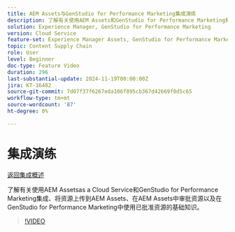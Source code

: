 ```yaml
---
title: AEM Assets与GenStudio for Performance Marketing集成演练
description: 了解有关使用AEM Assets和GenStudio for Performance Marketing集成、将资源上传到AEM Assets、在AEM Assets中审批资源以及在GenStudio for Performance Marketing中使用已批准资源的基础知识。
solution: Experience Manager, GenStudio for Performance Marketing
version: Cloud Service
feature-set: Experience Manager Assets, GenStudio for Performance Marketing
topic: Content Supply Chain
role: User
level: Beginner
doc-type: Feature Video
duration: 296
last-substantial-update: 2024-11-19T00:00:00Z
jira: KT-16482
source-git-commit: 7d07f37f6267eda106f895cb367d42669f0d5c65
workflow-type: tm+mt
source-wordcount: '87'
ht-degree: 0%

---
```



# 集成演练

[返回集成概述](./overview.md)

了解有关使用AEM Assetsas a Cloud Service和GenStudio for Performance Marketing集成、将资源上传到AEM Assets、在AEM Assets中审批资源以及在GenStudio for Performance Marketing中使用已批准资源的基础知识。

>[!VIDEO](https://video.tv.adobe.com/v/3439264/?learn=on)

